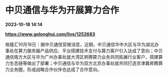 # 中贝通信与华为开展算力合作

**2023-10-18 14:14**

**https://www.gelonghui.com/live/1252683**

格隆汇10月18日｜据中贝通信官微消息，近期，中贝通信华中大区与华为湖北办事处在算力服务器产品供应、平台搭建技术支付与算力客户引入达成了意向；中贝通信南方大区与华为广州办事处就大湾区昇腾算力业务共同拓展行业客户，搭建算力生态链等做出了部署；中贝通信与华为双方北京办事处就共同打造京津冀昇腾算力业务圈，形成战略合作伙伴也达成了合作意向。